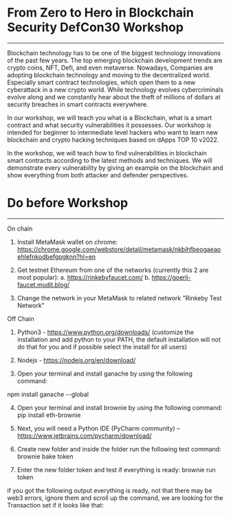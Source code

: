 # From Zero to Hero in Blockchain Security DefCon30 Workshop
---

Blockchain technology has to be one of the biggest technology innovations of the past few years. The top emerging blockchain development trends are crypto coins, NFT, Defi, and even metaverse. Nowadays, Companies are adopting blockchain technology and moving to the decentralized world. Especially smart contract technologies, which open them to a new cyberattack in a new crypto world. While technology evolves cybercriminals evolve along and we constantly hear about the theft of millions of dollars at security breaches in smart contracts everywhere.

In our workshop, we will teach you what is a Blockchain, what is a smart contract and what security vulnerabilities it possesses. Our workshop is intended for beginner to intermediate level hackers who want to learn new blockchain and crypto hacking techniques based on dApps TOP 10 v2022.

In the workshop, we will teach how to find vulnerabilities in blockchain smart contracts according to the latest methods and techniques. We will demonstrate every vulnerability by giving an example on the blockchain and show everything from both attacker and defender perspectives.

# Do before Workshop
---
On chain

1)	Install MetaMask wallet on chrome:
https://chrome.google.com/webstore/detail/metamask/nkbihfbeogaeaoehlefnkodbefgpgknn?hl=en
2)	Get testnet Ethereum from one of the networks (currently this 2 are most popular):
a.	https://rinkebyfaucet.com/
b.	https://goerli-faucet.mudit.blog/

3)	Change the network in your MetaMask to related network "Rinkeby Test Network"

Off Chain

1)	Python3 - https://www.python.org/downloads/ (customize the installation and add python to your PATH, the default installation will not do that for you and if possible select the install for all users)

2)	Nodejs - https://nodejs.org/en/download/

3)	Open your terminal and install ganache by using the following command:

npm install ganache --global

4)	Open your terminal and install brownie by using the following command:
pip install eth-brownie
5)	Next, you will need a Python IDE (PyCharm community) – https://www.jetbrains.com/pycharm/download/

6)	Create new folder and inside the folder run the following test command:
brownie bake token
7)	Enter the new folder token and test if everything is ready:
brownie run token

if you got the following output everything is ready, not that there may be web3 errors, ignore them and scroll up the command, we are looking for the Transaction set if it looks like that:

